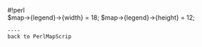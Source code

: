 #!perl                        
$map->{legend}->{width} = 18; 
$map->{legend}->{height} = 12;
```                           
----                          
back to PerlMapScrip
